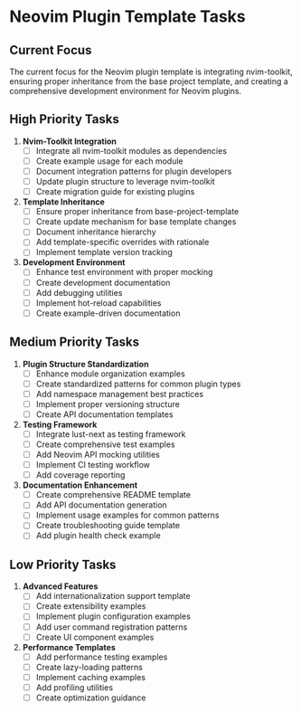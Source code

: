 
# Neovim Plugin Template Tasks

## Current Focus

The current focus for the Neovim plugin template is integrating nvim-toolkit, ensuring proper inheritance from the base project template, and creating a comprehensive development environment for Neovim plugins.

## High Priority Tasks

1. **Nvim-Toolkit Integration**
   - [ ] Integrate all nvim-toolkit modules as dependencies
   - [ ] Create example usage for each module
   - [ ] Document integration patterns for plugin developers
   - [ ] Update plugin structure to leverage nvim-toolkit
   - [ ] Create migration guide for existing plugins

1. **Template Inheritance**
   - [ ] Ensure proper inheritance from base-project-template
   - [ ] Create update mechanism for base template changes
   - [ ] Document inheritance hierarchy
   - [ ] Add template-specific overrides with rationale
   - [ ] Implement template version tracking

1. **Development Environment**
   - [ ] Enhance test environment with proper mocking
   - [ ] Create development documentation
   - [ ] Add debugging utilities
   - [ ] Implement hot-reload capabilities
   - [ ] Create example-driven documentation

## Medium Priority Tasks

1. **Plugin Structure Standardization**
   - [ ] Enhance module organization examples
   - [ ] Create standardized patterns for common plugin types
   - [ ] Add namespace management best practices
   - [ ] Implement proper versioning structure
   - [ ] Create API documentation templates

1. **Testing Framework**
   - [ ] Integrate lust-next as testing framework
   - [ ] Create comprehensive test examples
   - [ ] Add Neovim API mocking utilities
   - [ ] Implement CI testing workflow
   - [ ] Add coverage reporting

1. **Documentation Enhancement**
   - [ ] Create comprehensive README template
   - [ ] Add API documentation generation
   - [ ] Implement usage examples for common patterns
   - [ ] Create troubleshooting guide template
   - [ ] Add plugin health check example

## Low Priority Tasks

1. **Advanced Features**
   - [ ] Add internationalization support template
   - [ ] Create extensibility examples
   - [ ] Implement plugin configuration examples
   - [ ] Add user command registration patterns
   - [ ] Create UI component examples

1. **Performance Templates**
   - [ ] Add performance testing examples
   - [ ] Create lazy-loading patterns
   - [ ] Implement caching examples
   - [ ] Add profiling utilities
   - [ ] Create optimization guidance

